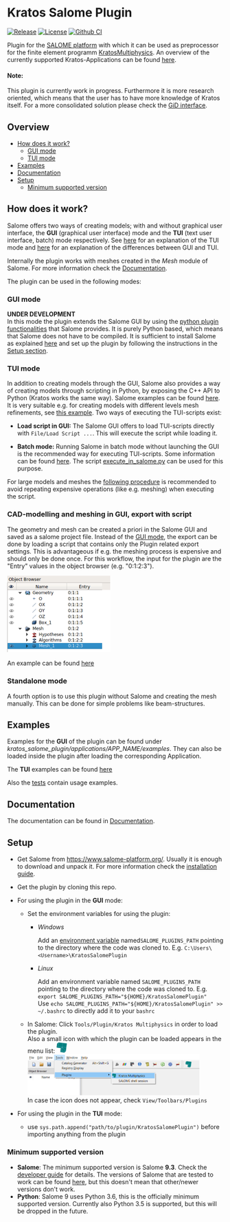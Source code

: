 # Kratos Salome Plugin

[![Release][release-image]][releases] [![License][license-image]][license] [![Github CI][CI-image]][CI-link]

[release-image]: https://img.shields.io/badge/release-1.0.0-green.svg?style=flat
[releases]: https://github.com/philbucher/KratosSalomePlugin/releases

[license-image]: https://img.shields.io/badge/License-BSD%203--Clause-blue.svg
[license]: https://github.com/philbucher/KratosSalomePlugin/blob/master/LICENSE

[CI-image]: https://github.com/philbucher/KratosSalomePlugin/workflows/Plugin%20CI/badge.svg
[CI-link]: https://github.com/philbucher/KratosSalomePlugin/actions?query=workflow%3A%22Plugin+CI%22

Plugin for the [SALOME platform](https://www.salome-platform.org/) with which it can be used as preprocessor for the finite element programm [KratosMultiphysics](https://github.com/KratosMultiphysics/Kratos).
An overview of the currently supported Kratos-Applications can be found [here](kratos_salome_plugin/applications).

#### Note:
This plugin is currently work in progress. Furthermore it is more research oriented, which means that the user has to have more knowledge of Kratos itself.
For a more consolidated solution please check the [GiD interface](https://github.com/KratosMultiphysics/GiDInterface).

## Overview
- [How does it work?](#how-does-it-work)
  - [GUI mode](#gui-mode)
  - [TUI mode](#tui-mode)
- [Examples](#examples)
- [Documentation](#documentation)
- [Setup](#setup)
  - [Minimum supported version](#minimum-supported-version)

## How does it work?
Salome offers two ways of creating models; with and without graphical user interface, the **GUI** (graphical user interface) mode and the **TUI** (text user interface, batch) mode respectively. See [here](https://www.salome-platform.org/user-section/faq/faq#_faq_003_07) for an explanation of the TUI mode and [here](https://www.salome-platform.org/user-section/faq/faq#_faq_003_08) for an explanation of the differences between GUI and TUI.

Internally the plugin works with meshes created in the _Mesh_ module of Salome. For more information check the [Documentation](documentation).

The plugin can be used in the following modes:


### GUI mode
**UNDER DEVELOPMENT**\
In this mode the plugin extends the Salome GUI by using the [python plugin functionalities](https://docs.salome-platform.org/9/gui/GUI/using_pluginsmanager.html#) that Salome provides. It is purely Python based, which means that Salome does not have to be compiled. It is sufficient to install Salome as explained [here](documentation/install_salome.md) and set up the plugin by following the instructions in the [Setup section](#Setup).

### TUI mode
In addition to creating models through the GUI, Salome also provides a way of creating models through scripting in Python, by exposing the C++ API to Python (Kratos works the same way). Salome examples can be found [here](https://www.salome-platform.org/user-section/tui-examples).\
It is very suitable e.g. for creating models with different levels mesh refinements, see [this example](tui_examples/flow_cylinder).
Two ways of executing the TUI-scripts exist:

- **Load script in GUI:**
The Salome GUI offers to load TUI-scripts directly with `File/Load Script ...`. This will execute the script while loading it.

- **Batch mode:**
Running Salome in batch mode without launching the GUI is the recommended way for executing TUI-scripts. Some information can be found [here](https://stackoverflow.com/questions/13266480/running-salome-script-without-graphics). The script [execute_in_salome.py](execute_in_salome.py) can be used for this purpose.

For large models and meshes the [following procedure](#cad-modelling-and-meshing-in-gui-export-with-script) is recommended to avoid repeating expensive operations (like e.g. meshing) when executing the script.

### CAD-modelling and meshing in GUI, export with script

The geometry and mesh can be created a priori in the Salome GUI and saved as a salome project file.
Instead of the [GUI mode](#gui-mode), the export can be done by loading a script that contains only the Plugin related export settings.
This is advantageous if e.g. the meshing process is expensive and should only be done once.
For this workflow, the input for the plugin are the "Entry" values in the object browser (e.g. "0:1:2:3").

<img src="documentation/object_browser.png" width="240">

An example can be found [here](tui_examples/shell_using_salome_GUI_model)

### Standalone mode
A fourth option is to use this plugin without Salome and creating the mesh manually. This can be done for simple problems like beam-structures.

## Examples
Examples for the **GUI** of the plugin can be found under *kratos_salome_plugin/applications/APP_NAME/examples*.
They can also be loaded inside the plugin after loading the corresponding Application.

The **TUI** examples can be found [here](tui_examples)

Also the [tests](tests) contain usage examples.

## Documentation
The documentation can be found in [Documentation](documentation).

## Setup
  - Get Salome from <https://www.salome-platform.org/>. Usually it is enough to download and unpack it. For more information check the [installation guide](documentation/install_salome.md).

  - Get the plugin by cloning this repo.

  - For using the plugin in the **GUI** mode:
    - Set the environment variables for using the plugin:
      - _Windows_

          Add an [environment variable](https://www.computerhope.com/issues/ch000549.htm) named`SALOME_PLUGINS_PATH` pointing to the directory where the code was cloned to.
          E.g. `C:\Users\<Username>\KratosSalomePlugin`

      - _Linux_

          Add an environment variable named `SALOME_PLUGINS_PATH` pointing to the directory where the code was cloned to.
          E.g. `export SALOME_PLUGINS_PATH="${HOME}/KratosSalomePlugin"`\
          Use `echo SALOME_PLUGINS_PATH="${HOME}/KratosSalomePlugin" >> ~/.bashrc` to directly add it to your `bashrc`

    - In Salome: Click `Tools/Plugin/Kratos Multiphysics` in order to load the plugin.\
        Also a small icon with which the plugin can be loaded appears in the menu list: <img src="kratos_salome_plugin/misc/kratos_logo.png" width="24">
        <img src="documentation/load_plugin.png" width="400">\
        In case the icon does not appear, check `View/Toolbars/Plugins`

  - For using the plugin in the **TUI** mode:
    - use `sys.path.append("path/to/plugin/KratosSalomePlugin")` before importing anything from the plugin

### Minimum supported version
- **Salome**: The minimum supported version is Salome **9.3**. Check the [developer guide](documentation/developer_guide.md#minimum-supported-version) for details. The versions of Salome that are tested to work can be found [here](kratos_salome_plugin/version.py), but this doesn't mean that other/newer versions don't work.
- **Python**: Salome 9 uses Python 3.6, this is the officially minimum supported version. Currently also Python 3.5 is supported, but this will be dropped in the future.

<!-- ## Quick start
how to start ...
Maybe add a video? -->


<!--
## Contributors
The initiator and main developer of this Plugin is [Philipp Bucher](https://github.com/philbucher).

## Acknowledgements -->
